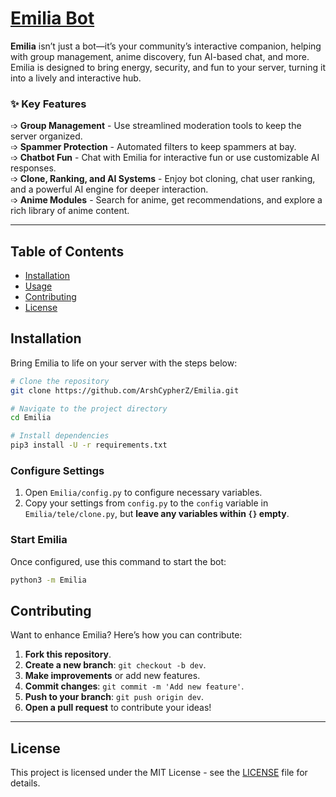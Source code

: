 # [Emilia Bot](https://pic-bstarstatic.akamaized.net/ugc/9e98b6c8872450f3e8b19e0d0aca02deff02981f.jpg)

**Emilia** isn’t just a bot—it’s your community’s interactive companion, helping with group management, anime discovery, fun AI-based chat, and more. Emilia is designed to bring energy, security, and fun to your server, turning it into a lively and interactive hub.

### ✨ Key Features

➩ **Group Management** - Use streamlined moderation tools to keep the server organized.  
➩ **Spammer Protection** - Automated filters to keep spammers at bay.  
➩ **Chatbot Fun** - Chat with Emilia for interactive fun or use customizable AI responses.  
➩ **Clone, Ranking, and AI Systems** - Enjoy bot cloning, chat user ranking, and a powerful AI engine for deeper interaction.  
➩ **Anime Modules** - Search for anime, get recommendations, and explore a rich library of anime content.

---

## Table of Contents

- [Installation](#installation)
- [Usage](#usage)
- [Contributing](#contributing)
- [License](#license)

## Installation

Bring Emilia to life on your server with the steps below:

```bash
# Clone the repository
git clone https://github.com/ArshCypherZ/Emilia.git

# Navigate to the project directory
cd Emilia

# Install dependencies
pip3 install -U -r requirements.txt
```

### Configure Settings

1. Open `Emilia/config.py` to configure necessary variables.
2. Copy your settings from `config.py` to the `config` variable in `Emilia/tele/clone.py`, but **leave any variables within `{}` empty**.

### Start Emilia

Once configured, use this command to start the bot:

```bash
python3 -m Emilia
```

## Contributing

Want to enhance Emilia? Here’s how you can contribute:

1. **Fork this repository**.
2. **Create a new branch**: `git checkout -b dev`.
3. **Make improvements** or add new features.
4. **Commit changes**: `git commit -m 'Add new feature'`.
5. **Push to your branch**: `git push origin dev`.
6. **Open a pull request** to contribute your ideas!

---

## License

This project is licensed under the MIT License - see the [LICENSE](LICENSE) file for details.
